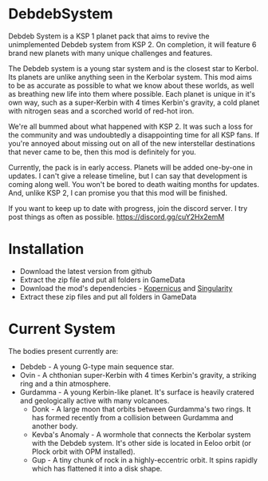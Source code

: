 # DebdebSystem
Debdeb System is a KSP 1 planet pack that aims to revive the unimplemented Debdeb system from KSP 2. On completion, it will feature 6 brand new planets with many unique challenges and features.

The Debdeb system is a young star system and is the closest star to Kerbol. Its planets are unlike anything seen in the Kerbolar system. This mod aims to be as accurate as possible to what we know about these worlds, as well as breathing new life into them where possible. Each planet is unique in it's own way, such as a super-Kerbin with 4 times Kerbin's gravity, a cold planet with nitrogen seas and a scorched world of red-hot iron.

We're all bummed about what happened with KSP 2. It was such a loss for the community and was undoubtedly a disappointing time for all KSP fans. If you're annoyed about missing out on all of the new interstellar destinations that never came to be, then this mod is definitely for you.

Currently, the pack is in early access. Planets will be added one-by-one in updates. I can't give a release timeline, but I can say that development is coming along well. You won't be bored to death waiting months for updates. And, unlike KSP 2, I can promise you that this mod will be finished.

If you want to keep up to date with progress, join the discord server. I try post things as often as possible. https://discord.gg/cuY2Hx2emM

# Installation
- Download the latest version from github
- Extract the zip file and put all folders in GameData
- Download the mod's dependencies - [Kopernicus](https://github.com/kopernicus/kopernicus/releases) and [Singularity](https://forum.kerbalspaceprogram.com/topic/193709-wip18x-112x-singularity-black-hole-shaders/)
- Extract these zip files and put all folders in GameData

# Current System
The bodies present currently are:
- Debdeb - A young G-type main sequence star.
- Ovin - A chthonian super-Kerbin with 4 times Kerbin's gravity, a striking ring and a thin atmosphere.
- Gurdamma - A young Kerbin-like planet. It's surface is heavily cratered and geologically active with many volcanoes.
  - Donk - A large moon that orbits between Gurdamma's two rings. It has formed recently from a collision between Gurdamma and another body.
  - Kevba's Anomaly - A wormhole that connects the Kerbolar system with the Debdeb system. It's other side is located in Eeloo orbit (or Plock orbit with OPM installed).
  - Gup - A tiny chunk of rock in a highly-eccentric orbit. It spins rapidly which has flattened it into a disk shape.
